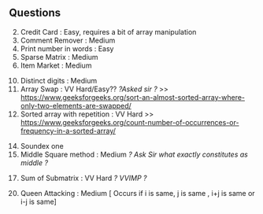 Questions
---------

<!-- 1. 1,2,... : Very Hard -->
2. Credit Card : Easy, requires a bit of array manipulation
3. Comment Remover : Medium
4. Print number in words : Easy
5. Sparse Matrix : Medium
6. Item Market : Medium
<!-- 7. Railkey Cipher : Hard -->
<!-- 8. Prime Factorization : Very Hard -->
<!-- 9. Lucky Digit : Hard -->
10. Distinct digits : Medium
11. Array Swap : VV Hard/Easy?? *?Asked sir ?*  >>                 https://www.geeksforgeeks.org/sort-an-almost-sorted-array-where-only-two-elements-are-swapped/
12. Sorted array with repetition : VV Hard   >>      https://www.geeksforgeeks.org/count-number-of-occurrences-or-frequency-in-a-sorted-array/
<!-- 13. Triplet with min distance : VV Hard >> https://www.geeksforgeeks.org/find-three-closest-elements-from-given-three-sorted-arrays/ -->
14. Soundex one
15. Middle Square method : Medium        *? Ask Sir what exactly constitutes as middle ?*
<!-- 16. Spiral of 1 -> n^2 : Hard             https://www.geeksforgeeks.org/print-a-given-matrix-in-spiral-form/ -->
17. Sum of Submatrix : VV Hard             *? VVIMP ?*
<!-- 18. Phone key press : Medium
19. Reverse phone key press : Hard -->
20. Queen Attacking : Medium [ Occurs if i is same, j is same , i+j is same or i-j is same]
